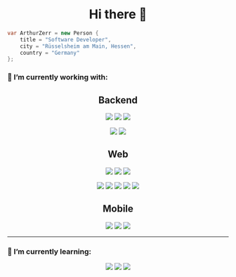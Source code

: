 <h1 align='center'> Hi there 👋 </h1>

```csharp
var ArthurZerr = new Person {
    title = "Software Developer",
    city = "Rüsselsheim am Main, Hessen",
    country = "Germany"
};
```

<h3>🔭 I’m currently working with:</h3>

<h2 align="center"> Backend </h2>
<p align="center">
    <img src="https://img.shields.io/badge/.Net Core-%23512BD4.svg?style=for-the-badge&logo=.net">
    <img src="https://img.shields.io/badge/ASP.NET-%23512BD4.svg?style=for-the-badge"> 
    <img src="https://img.shields.io/badge/Entity Framework-%23652076.svg?style=for-the-badge">
</p>

<p align="center">
    <img src="https://img.shields.io/badge/C Sharp-%23239120.svg?style=for-the-badge&logo=csharp">
    <img src="https://img.shields.io/badge/T SQL-%23CC2927.svg?style=for-the-badge&logo=Microsoft SQL Server">
</p>

<h2 align="center"> Web </h2>
<p align="center">
    <img src="https://img.shields.io/badge/Angular-%23dd0132.svg?style=for-the-badge&logo=Angular"> 
    <img src="https://img.shields.io/badge/TailwindCss-%2306B6D4.svg?style=for-the-badge&logo=Tailwindcss&logoColor=white"> 
    <img src="https://img.shields.io/badge/Devextreme-%23FF7200.svg?style=for-the-badge&logo=DevExpress&logoColor=white">
</p>

<p align="center">
    <img src="https://img.shields.io/badge/HTML-%23f1652a.svg?style=for-the-badge&logo=html5&logoColor=white"> 
    <img src="https://img.shields.io/badge/CSS-%232865f1.svg?style=for-the-badge&logo=css3&logoColor=white">
    <img src="https://img.shields.io/badge/SASS-%23CC6699.svg?style=for-the-badge&logo=sass&logoColor=white">
    <img src="https://img.shields.io/badge/Javascript-%23F7DF1E.svg?style=for-the-badge&logo=javascript&logoColor=black">
    <img src="https://img.shields.io/badge/Typescript-%233178C6.svg?style=for-the-badge&logo=javascript&logoColor=white">
</p>

<h2 align="center"> Mobile </h2>
<p align="center">
    <img src="https://img.shields.io/badge/Flutter-%2302569B.svg?style=for-the-badge&logo=Flutter">
    <img src="https://img.shields.io/badge/Dart-%230175C2.svg?style=for-the-badge&logo=Dart">
    <img src="https://img.shields.io/badge/Swift-%23F05138.svg?style=for-the-badge&logo=Swift&logoColor=white">
</p>

<hr>

<h3> 🌱 I’m currently learning:</h3>
<p align="center">
    <img src="https://img.shields.io/badge/Arduino-%2300979D.svg?style=for-the-badge&logo=Arduino&logoColor=white">
    <img src="https://img.shields.io/badge/Platform IO-%23f67b00.svg?style=for-the-badge">
    <img src="https://img.shields.io/badge/C++-%2300599C.svg?style=for-the-badge&logo=Cplusplus&logoColor=white">
</p>

<!--
**Arthur-Zerr/Arthur-Zerr** is a ✨ _special_ ✨ repository because its `README.md` (this file) appears on your GitHub profile.

Here are some ideas to get you started:

- 
- 👯 I’m looking to collaborate on ...
- 🤔 I’m looking for help with ...
- 💬 Ask me about ...
- 📫 How to reach me: ...
- 😄 Pronouns: ...
- ⚡ Fun fact: ...
-->

